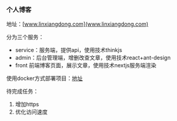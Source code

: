 ### 个人博客

地址：[www.linxiangdong.com](www.linxiangdong.com)

分为三个服务：

- service：服务端，提供api，使用技术thinkjs
- admin：后台管理端，增删改查文章，使用技术react+ant-design
- front 前端博客页面，展示文章，使用技术nextjs服务端渲染


使用docker方式部署项目：[地址](http://www.linxiangdong.com/blog/tech/detail?name=docker_compose&id=17)

待完成任务：
1. 增加https
2. 优化访问速度
